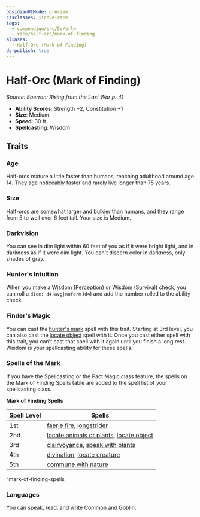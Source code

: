 ```yaml
---
obsidianUIMode: preview
cssclasses: json5e-race
tags:
  - compendium/src/5e/erlw
  - race/half-orc/mark-of-finding
aliases:
  - Half-Orc (Mark of Finding)
dg-publish: true
---
```

# Half-Orc (Mark of Finding)
*Source: Eberron: Rising from the Last War p. 41*  

- **Ability Scores**: Strength +2, Constitution +1
- **Size**: Medium
- **Speed**: 30 ft.
- **Spellcasting**: Wisdom

## Traits

### Age

Half-orcs mature a little faster than humans, reaching adulthood around age 14. They age noticeably faster and rarely live longer than 75 years.

### Size

Half-orcs are somewhat larger and bulkier than humans, and they range from 5 to well over 6 feet tall. Your size is Medium.

### Darkvision

You can see in dim light within 60 feet of you as if it were bright light, and in darkness as if it were dim light. You can't discern color in darkness, only shades of gray.

### Hunter's Intuition

When you make a Wisdom ([Perception](/3-Mechanics/CLI/rules/skills.md#Perception)) or Wisdom ([Survival](/3-Mechanics/CLI/rules/skills.md#Survival)) check, you can roll a `dice: d4|avg|noform` (`d4`) and add the number rolled to the ability check.

### Finder's Magic

You can cast the [hunter's mark](/Admin/CLI/spells/hunters-mark.md) spell with this trait. Starting at 3rd level, you can also cast the [locate object](/Admin/CLI/spells/locate-object.md) spell with it. Once you cast either spell with this trait, you can't cast that spell with it again until you finish a long rest. Wisdom is your spellcasting ability for these spells.

### Spells of the Mark

If you have the Spellcasting or the Pact Magic class feature, the spells on the Mark of Finding Spells table are added to the spell list of your spellcasting class.

**Mark of Finding Spells**

| Spell Level | Spells |
|-------------|--------|
| 1st | [faerie fire](/Admin/CLI/spells/faerie-fire.md), [longstrider](/Admin/CLI/spells/longstrider.md) |
| 2nd | [locate animals or plants](/Admin/CLI/spells/locate-animals-or-plants.md), [locate object](/Admin/CLI/spells/locate-object.md) |
| 3rd | [clairvoyance](/Admin/CLI/spells/clairvoyance.md), [speak with plants](/Admin/CLI/spells/speak-with-plants.md) |
| 4th | [divination](/Admin/CLI/spells/divination.md), [locate creature](/Admin/CLI/spells/locate-creature.md) |
| 5th | [commune with nature](/Admin/CLI/spells/commune-with-nature.md) |
^mark-of-finding-spells

### Languages

You can speak, read, and write Common and Goblin.